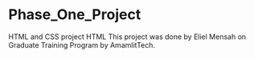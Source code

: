 # Phase_One_Project
HTML and CSS project
HTML
This project was done by Eliel Mensah on Graduate Training Program by AmamlitTech.
